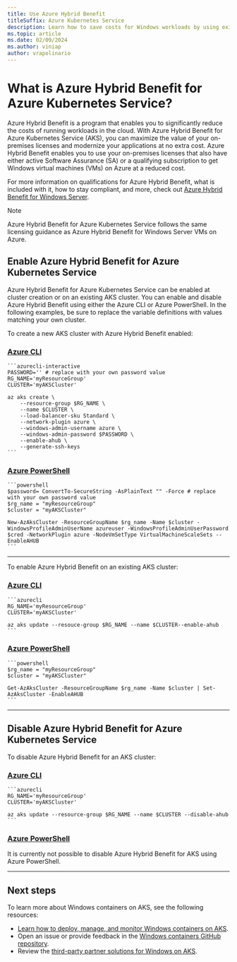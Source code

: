 ```yaml
---
title: Use Azure Hybrid Benefit
titleSuffix: Azure Kubernetes Service
description: Learn how to save costs for Windows workloads by using existing Windows Server licenses on Azure Kubernetes Service.
ms.topic: article
ms.date: 02/09/2024
ms.author: viniap
author: vrapolinario
---
```


# What is Azure Hybrid Benefit for Azure Kubernetes Service?

Azure Hybrid Benefit is a program that enables you to significantly reduce the costs of running workloads in the cloud. With Azure Hybrid Benefit for Azure Kubernetes Service (AKS), you can maximize the value of your on-premises licenses and modernize your applications at no extra cost. Azure Hybrid Benefit enables you to use your on-premises licenses that also have either active Software Assurance (SA) or a qualifying subscription to get Windows virtual machines (VMs) on Azure at a reduced cost.

For more information on qualifications for Azure Hybrid Benefit, what is included with it, how to stay compliant, and more, check out [Azure Hybrid Benefit for Windows Server](/azure/virtual-machines/windows/hybrid-use-benefit-licensing).

>[!Note]
>Azure Hybrid Benefit for Azure Kubernetes Service follows the same licensing guidance as Azure Hybrid Benefit for Windows Server VMs on Azure.

## Enable Azure Hybrid Benefit for Azure Kubernetes Service

Azure Hybrid Benefit for Azure Kubernetes Service can be enabled at cluster creation or on an existing AKS cluster. You can enable and disable Azure Hybrid Benefit using either the Azure CLI or Azure PowerShell. In the following examples, be sure to replace the variable definitions with values matching your own cluster.

To create a new AKS cluster with Azure Hybrid Benefit enabled:

### [Azure CLI](#tab/azure-cli)

    ```azurecli-interactive
    PASSWORD='' # replace with your own password value
    RG_NAME='myResourceGroup'
    CLUSTER='myAKSCluster'

    az aks create \
        --resource-group $RG_NAME \
        --name $CLUSTER \
        --load-balancer-sku Standard \
        --network-plugin azure \
        --windows-admin-username azure \
        --windows-admin-password $PASSWORD \
        --enable-ahub \
        --generate-ssh-keys
    ```

### [Azure PowerShell](#tab/azure-powershell)

    ```powershell
    $password= ConvertTo-SecureString -AsPlainText "" -Force # replace with your own password value
    $rg_name = "myResourceGroup"
    $cluster = "myAKSCluster"

    New-AzAksCluster -ResourceGroupName $rg_name -Name $cluster -WindowsProfileAdminUserName azureuser -WindowsProfileAdminUserPassword $cred -NetworkPlugin azure -NodeVmSetType VirtualMachineScaleSets --EnableAHUB
    ```

---

To enable Azure Hybrid Benefit on an existing AKS cluster:

### [Azure CLI](#tab/azure-cli)

    ```azurecli
    RG_NAME='myResourceGroup'
    CLUSTER='myAKSCluster'

    az aks update --resouce-group $RG_NAME --name $CLUSTER--enable-ahub
    ```

### [Azure PowerShell](#tab/azure-powershell)

    ```powershell
    $rg_name = "myResourceGroup"
    $cluster = "myAKSCluster"

    Get-AzAksCluster -ResourceGroupName $rg_name -Name $cluster | Set-AzAksCluster -EnableAHUB
    ```

---

## Disable Azure Hybrid Benefit for Azure Kubernetes Service

To disable Azure Hybrid Benefit for an AKS cluster:

### [Azure CLI](#tab/azure-cli)

    ```azurecli
    RG_NAME='myResourceGroup'
    CLUSTER='myAKSCluster'

    az aks update --resource-group $RG_NAME --name $CLUSTER --disable-ahub
    ```

### [Azure PowerShell](#tab/azure-powershell)

It is currently not possible to disable Azure Hybrid Benefit for AKS using Azure PowerShell.

---

## Next steps

To learn more about Windows containers on AKS, see the following resources:

* [Learn how to deploy, manage, and monitor Windows containers on AKS](/training/paths/deploy-manage-monitor-wincontainers-aks).
* Open an issue or provide feedback in the [Windows containers GitHub repository](https://github.com/microsoft/Windows-Containers/issues).
* Review the [third-party partner solutions for Windows on AKS](windows-aks-partner-solutions.md).

